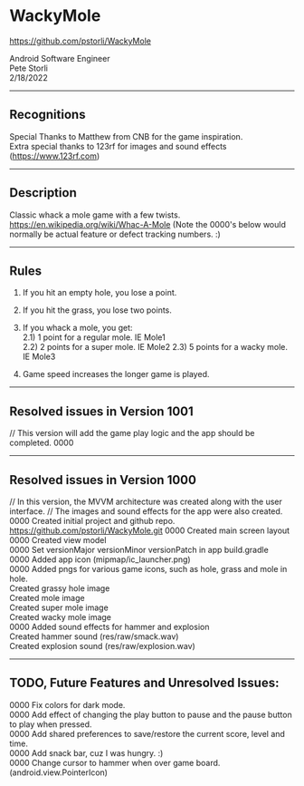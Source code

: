# WackyMole  
https://github.com/pstorli/WackyMole  
  
Android Software Engineer      
Pete Storli    
2/18/2022  
  
----------------------------------------------------------------------------------------------------  
Recognitions  
----------------------------------------------------------------------------------------------------  
Special Thanks to Matthew from CNB for the game inspiration.  
Extra special thanks to 123rf for images and sound effects (https://www.123rf.com)  
  
----------------------------------------------------------------------------------------------------  
Description  
----------------------------------------------------------------------------------------------------  
  Classic whack a mole game with a few twists.  
  https://en.wikipedia.org/wiki/Whac-A-Mole 
  (Note the 0000's below would normally be actual feature or defect tracking numbers. :)  
  
----------------------------------------------------------------------------------------------------    
Rules  
----------------------------------------------------------------------------------------------------  
  1) If you hit an empty hole, you lose a point.  
  2) If you hit the grass, you lose two points.  
  2) If you whack a mole, you get:  
    2.1) 1 point for a regular mole. IE Mole1  
    2.2) 2 points for a super mole.  IE Mole2 
    2.3) 5 points for a wacky mole.  IE Mole3
       
  3) Game speed increases the longer game is played.

  
----------------------------------------------------------------------------------------------------     
Resolved issues in Version 1001
----------------------------------------------------------------------------------------------------
  // This version will add the game play logic and the app should be completed.
  0000  
    
----------------------------------------------------------------------------------------------------    
Resolved issues in Version 1000       
----------------------------------------------------------------------------------------------------  
  // In this version, the MVVM architecture was created along with the user interface. 
  // The images and sound effects for the app were also created.
  0000 Created initial project and github repo.  
       https://github.com/pstorli/WackyMole.git
  0000 Created main screen layout  
  0000 Created view model  
  0000 Set versionMajor versionMinor versionPatch in app build.gradle  
  0000 Added app icon (mipmap/ic_launcher.png)  
  0000 Added pngs for various game icons, such as hole, grass and mole in hole.    
       Created grassy hole image    
       Created mole image    
       Created super mole image    
       Created wacky mole image    
  0000 Added sound effects for hammer and explosion    
       Created hammer sound  (res/raw/smack.wav)   
       Created explosion sound (res/raw/explosion.wav)   
    
----------------------------------------------------------------------------------------------------      
TODO, Future Features and Unresolved Issues:        
----------------------------------------------------------------------------------------------------  
  0000 Fix colors for dark mode.  
  0000 Add effect of changing the play button to pause and the pause button to play when pressed.  
  0000 Add shared preferences to save/restore the current score, level and time.  
  0000 Add snack bar, cuz I was hungry. :)  
  0000 Change cursor to hammer when over game board. (android.view.PointerIcon)   
    
  
  
  
  
  



